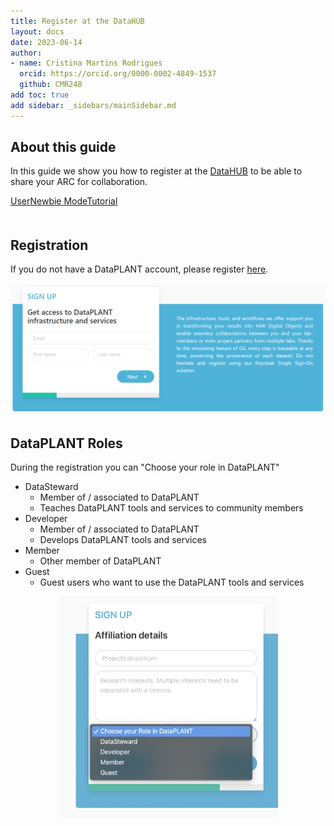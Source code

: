 ```yaml
---
title: Register at the DataHUB
layout: docs
date: 2023-06-14
author: 
- name: Cristina Martins Rodrigues
  orcid: https://orcid.org/0000-0002-4849-1537
  github: CMR248
add toc: true 
add sidebar: _sidebars/mainSidebar.md
---
```


## About this guide

In this guide we show you how to register at the [DataHUB](https://git.nfdi4plants.org/) to be able to share your ARC for collaboration. 

<div style="padding-bottom: 20px">
    <a href="./index.html">
    <span class="badge-category">User</span><span class="badge-selected" id="badge-newbie">Newbie</span>
    <span class="badge-category">Mode</span><span class="badge-selected" id="badge-tutorial">Tutorial</span>
    </a>
</div>



## Registration

If you do not have a DataPLANT account, please register [here](<https://register.nfdi4plants.org>).

![w:800](./../img/dataplant_registration.png)

<!-- Source to slide(s) -->
<!-- ../../bricks/datahub_registration.md -->

## DataPLANT Roles

During the registration you can "Choose your role in DataPLANT"

- DataSteward
  - Member of / associated to DataPLANT
  - Teaches DataPLANT tools and services to community members
- Developer
  - Member of / associated to DataPLANT
  - Develops DataPLANT tools and services
- Member
  - Other member of DataPLANT
- Guest
  - Guest users who want to use the DataPLANT tools and services




<img src="./../img/DataPLANT_registration_roles.png" style="width:70%;display: block;margin-left: auto;margin-right: auto;">


<!-- Source to slide(s) -->
<!-- ../../bricks/datahub_registration_role.md -->
